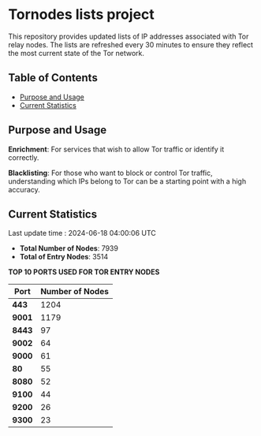 # Tornodes lists project

This repository provides updated lists of IP addresses associated with Tor relay nodes. The lists are refreshed every 30 minutes to ensure they reflect the most current state of the Tor network.

## Table of Contents

- [Purpose and Usage](#purpose-and-usage)
- [Current Statistics](#current-statistics)


## Purpose and Usage

**Enrichment**: For services that wish to allow Tor traffic or identify it correctly.

**Blacklisting**: For those who want to block or control Tor traffic, understanding which IPs belong to Tor can be a starting point with a high accuracy.

## Current Statistics

Last update time : 2024-06-18 04:00:06 UTC

- **Total Number of Nodes**: 7939
- **Total of Entry Nodes**: 3514

**TOP 10 PORTS USED FOR TOR ENTRY NODES**

| **Port** | **Number of Nodes** |
|------|-----------------|
| **443**   | 1204  |
| **9001**   | 1179  |
| **8443**   | 97  |
| **9002**   | 64  |
| **9000**   | 61  |
| **80**   | 55  |
| **8080**   | 52  |
| **9100**   | 44  |
| **9200**   | 26  |
| **9300**   | 23  |

